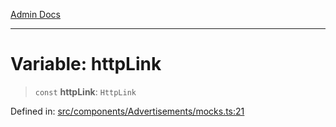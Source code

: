 [Admin Docs](/)

***

# Variable: httpLink

> `const` **httpLink**: `HttpLink`

Defined in: [src/components/Advertisements/mocks.ts:21](https://github.com/PalisadoesFoundation/talawa-admin/blob/main/src/components/Advertisements/mocks.ts#L21)
